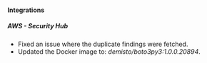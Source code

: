 
#### Integrations
##### AWS - Security Hub
- Fixed an issue where the duplicate findings were fetched.
- Updated the Docker image to: *demisto/boto3py3:1.0.0.20894*.
